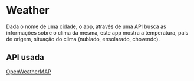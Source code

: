 # Weather
Dada o nome de uma cidade, o app, através de uma API busca as informações sobre o clima da mesma, este app mostra a temperatura, país de origem, situação do clima (nublado, ensolarado, chovendo).


## API usada
[OpenWeatherMAP](https://openweathermap.org/)